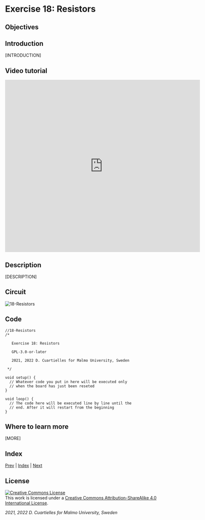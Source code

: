 # Exercise 18: Resistors

## Objectives



## Introduction

[INTRODUCTION]





## Video tutorial

<iframe src="https://player.vimeo.com/video/527697379?h=11ee1e7f3e" width="640" height="564" frameborder="0" allow="autoplay; fullscreen" allowfullscreen></iframe>

## Description

[DESCRIPTION]

## Circuit

![18-Resistors]()

## Code

```c_cpp
//18-Resistors
/*

   Exercise 18: Resistors

   GPL-3.0-or-later

   2021, 2022 D. Cuartielles for Malmo University, Sweden

 */

void setup() {
  // Whatever code you put in here will be executed only 
  // when the board has just been reseted
}

void loop() {
  // The code here will be executed line by line until the 
  // end. After it will restart from the beginning
}
```

## Where to learn more

[MORE]

## Index

[Prev](../17-Ohms_Law/17-Ohms_Law.md) |  [Index](../course_index.md) |  [Next](../19-Potentiometers/19-Potentiometers.md)

## License

<a rel="license" href="http://creativecommons.org/licenses/by-sa/4.0/"><img alt="Creative Commons License" style="border-width:0" src="https://i.creativecommons.org/l/by-sa/4.0/80x15.png" /></a><br />This work is licensed under a <a rel="license" href="http://creativecommons.org/licenses/by-sa/4.0/">Creative Commons Attribution-ShareAlike 4.0 International License</a>.

*2021, 2022 D. Cuartielles for Malmo University, Sweden*
